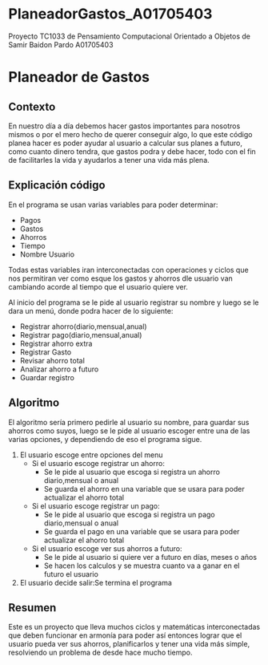 # PlaneadorGastos_A01705403
Proyecto TC1033 de Pensamiento Computacional Orientado a Objetos de Samir Baidon Pardo A01705403
# Planeador de Gastos

## Contexto

En nuestro día a día debemos hacer gastos importantes para nosotros mismos o por el mero hecho de querer conseguir algo, lo que este código planea hacer es poder ayudar al usuario a calcular sus planes a futuro, como cuanto dinero tendra, que gastos podra y debe hacer, todo con el fin de facilitarles la vida y ayudarlos a tener una vida más plena.

## Explicación código

En el programa se usan varias variables para poder determinar:
- Pagos
- Gastos
- Ahorros
- Tiempo
- Nombre Usuario

Todas estas variables iran interconectadas con operaciones y ciclos que nos permitiran ver como esque los gastos y ahorros dle usuario van cambiando acorde al tiempo que el usuario quiere ver.

Al inicio del programa se le pide al usuario registrar su nombre y luego se le dara un menú, donde podra hacer de lo siguiente:
- Registrar ahorro(diario,mensual,anual)
- Registrar pago(diario,mensual,anual)
- Registrar ahorro extra
- Registrar Gasto
- Revisar ahorro total
- Analizar ahorro a futuro
- Guardar registro

## Algoritmo
El algoritmo sería primero pedirle al usuario su nombre, para guardar sus ahorros como suyos, luego se le pide al usuario escoger entre una de las varias opciones, y dependiendo de eso el programa sigue.

  1. El usuario escoge entre opciones del menu
     - Si el usuario escoge registrar un ahorro: 
       - Se le pide al usuario que escoga si registra un ahorro diario,mensual o anual
       - Se guarda el ahorro en una variable que se usara para poder actualizar el ahorro total
     - Si el usuario escoge registrar un pago:
       - Se le pide al usuario que escoga si registra un pago diario,mensual o anual
       - Se guarda el pago en una variable que se usara para poder actualizar el ahorro total
     - Si el usuario escoge ver sus ahorros a futuro:
       - Se le pide al usuario si quiere ver a futuro en días, meses o años
       - Se hacen los calculos y se muestra cuanto va a ganar en el futuro el usuario
  2. El usuario decide salir:Se termina el programa


## Resumen

Este es un proyecto que lleva muchos ciclos y matemáticas interconectadas que deben funcionar en armonía para poder así entonces lograr que el usuario pueda ver sus ahorros, planificarlos y tener una vida más simple, resolviendo un problema de desde hace mucho tiempo.
